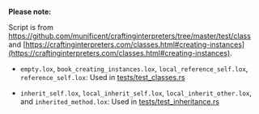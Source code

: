 <!--
Date Created: 12/08/2025.
-->

**Please note:**

Script is from 
[ https://github.com/munificent/craftinginterpreters/tree/master/test/class ](https://github.com/munificent/craftinginterpreters/tree/master/test/class) and [https://craftinginterpreters.com/classes.html#creating-instances](https://craftinginterpreters.com/classes.html#creating-instances).

- `empty.lox`, `book_creating_instances.lox`, `local_reference_self.lox`, `reference_self.lox`: Used in [tests/test_classes.rs](https://github.com/behai-nguyen/rlox/blob/main/tests/test_classes.rs)

- `inherit_self.lox`, `local_inherit_self.lox`, `local_inherit_other.lox`, and `inherited_method.lox`: Used in [tests/test_inheritance.rs](https://github.com/behai-nguyen/rlox/blob/main/tests/test_inheritance.rs)
